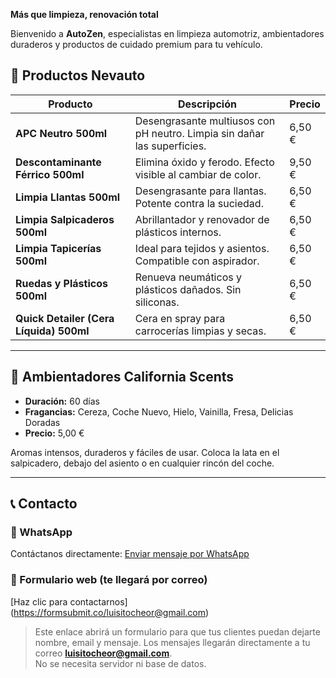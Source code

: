
**Más que limpieza, renovación total**

Bienvenido a **AutoZen**, especialistas en limpieza automotriz, ambientadores duraderos y productos de cuidado premium para tu vehículo.
 ## 🧽 Productos Nevauto

| Producto | Descripción | Precio |
|----------|-------------|--------|
| **APC Neutro 500ml** | Desengrasante multiusos con pH neutro. Limpia sin dañar las superficies. | 6,50 € |
| **Descontaminante Férrico 500ml** | Elimina óxido y ferodo. Efecto visible al cambiar de color. | 9,50 € |
| **Limpia Llantas 500ml** | Desengrasante para llantas. Potente contra la suciedad. | 6,50 € |
| **Limpia Salpicaderos 500ml** | Abrillantador y renovador de plásticos internos. | 6,50 € |
| **Limpia Tapicerías 500ml** | Ideal para tejidos y asientos. Compatible con aspirador. | 6,50 € |
| **Ruedas y Plásticos 500ml** | Renueva neumáticos y plásticos dañados. Sin siliconas. | 6,50 € |
| **Quick Detailer (Cera Líquida) 500ml** | Cera en spray para carrocerías limpias y secas. | 6,50 € |


---

## 🌸 Ambientadores California Scents

- **Duración:** 60 días
- **Fragancias:** Cereza, Coche Nuevo, Hielo, Vainilla, Fresa, Delicias Doradas
- **Precio:** 5,00 €

Aromas intensos, duraderos y fáciles de usar. Coloca la lata en el salpicadero, debajo del asiento o en cualquier rincón del coche.

---

## 📞 Contacto

### 💬 WhatsApp
Contáctanos directamente:
[Enviar mensaje por WhatsApp](https://wa.me/34609762638)

### 📧 Formulario web (te llegará por correo)
[Haz clic para contactarnos] 
(https://formsubmit.co/luisitocheor@gmail.com)

> Este enlace abrirá un formulario para que tus clientes puedan dejarte nombre, email y mensaje. Los mensajes llegarán directamente a tu correo **luisitocheor@gmail.com**.  
> No se necesita servidor ni base de datos.
